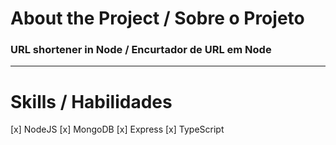 # About the Project / Sobre o Projeto

### URL shortener in Node / Encurtador de URL em Node

---

# Skills / Habilidades

[x] NodeJS
[x] MongoDB
[x] Express
[x] TypeScript

